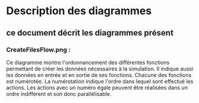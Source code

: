 
# Description des diagrammes
## ce document décrit les diagrammes présent

### CreateFilesFlow.png : 
Ce diagramme montre l'ordonnancement des différentes fonctions permettant de créer les
données nécessaires à la simulation. Il indique aussi les données en entrée et en sortie
de ses fonctions.
Chacune des fonctions est numérotée. La numérotation indique l'ordre dans lequel sont effectué les actions.
Les actions avec un numéro égale peuvent être réalisées dans un ordre indifférent et son donc parallélisable.
